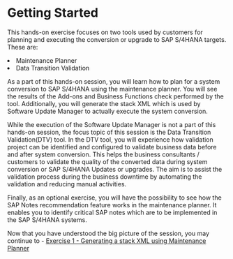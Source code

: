 # Getting Started

This hands-on exercise focuses on two tools used by customers for planning and executing the conversion or upgrade to SAP S/4HANA targets. These are:

<li> Maintenance Planner
<li> Data Transition Validation

As a part of this hands-on session, you will learn how to plan for a system conversion to SAP S/4HANA using the maintenance planner. You will see the results of the Add-ons and Business Functions check performed by the tool. Additionally, you will generate the stack XML which is used by Software Update Manager to actually execute the system conversion.

While the execution of the Software Update Manager is not a part of this hands-on session, the focus topic of this session is the Data Transition Validation(DTV) tool. In the DTV tool, you will experience how validation project can be identified and configured to validate business data before and after system conversion. This helps the business consultants / customers to validate the quality of the converted data during system conversion or 
SAP S/4HANA Updates or upgrades. The aim is to assist the validation process during the business downtime by automating the validation and reducing manual activities.

Finally, as an optional exercise, you will have the possibility to see how the SAP Notes recommendation feature works in the maintenance planner. It enables you to identify critical SAP notes which are to be implemented in the SAP S/4HANA systems.

Now that you have understood the big picture of the session, you may continue to - [Exercise 1 - Generating a stack XML using Maintenance Planner](../ex1/README.md)
